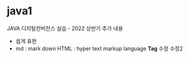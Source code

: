 # java1
JAVA 디지털컨버전스 실습 - 2022 상반기
추가 내용
* 쉽게 표현
* md : mark down
HTML : hyper text markup language
<b>Tag</b> 수정
수정2